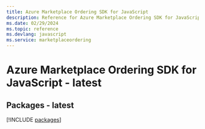 ```yaml
---
title: Azure Marketplace Ordering SDK for JavaScript
description: Reference for Azure Marketplace Ordering SDK for JavaScript
ms.date: 02/29/2024
ms.topic: reference
ms.devlang: javascript
ms.service: marketplaceordering
---
```

# Azure Marketplace Ordering SDK for JavaScript - latest
## Packages - latest
[!INCLUDE [packages](marketplace-ordering-index.md)]